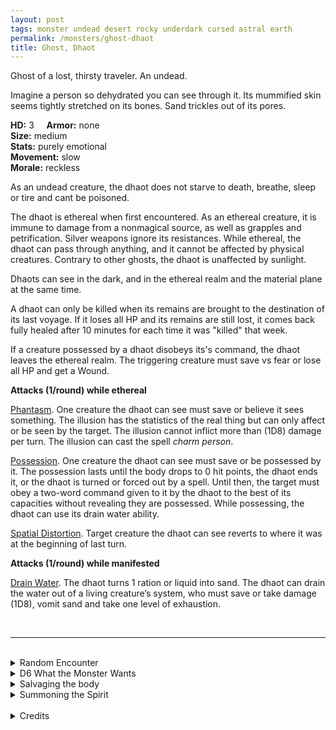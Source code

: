```yaml
---
layout: post
tags: monster undead desert rocky underdark cursed astral earth
permalink: /monsters/ghost-dhaot
title: Ghost, Dhaot
---
```


Ghost of a lost, thirsty traveler. An undead.

Imagine a person so dehydrated you can see through it. Its mummified skin seems tightly stretched on its bones. Sand trickles out of its pores.

**HD:** 3  &nbsp; &nbsp;  **Armor:** none <br>
**Size:** medium <br>
**Stats:** purely emotional <br>
**Movement:** slow <br>
**Morale:** reckless <br>

As an undead creature, the dhaot does not starve to death, breathe, sleep or tire and cant be poisoned. 

The dhaot is ethereal when first encountered. As an ethereal creature, it is immune to damage from a nonmagical source, as well as grapples and petrification. Silver weapons ignore its resistances. While ethereal, the dhaot can pass through anything, and it cannot be affected by physical creatures. Contrary to other ghosts, the dhaot is unaffected by sunlight.

Dhaots can see in the dark, and in the ethereal realm and the material plane at the same time. 

A dhaot can only be killed when its remains are brought to the destination of its last voyage. If it loses all HP and its remains are still lost, it comes back fully healed after 10 minutes for each time it was "killed" that week.

If a creature possessed by a dhaot disobeys its's command, the dhaot leaves the ethereal realm. The triggering creature must save vs fear or lose all HP and get a Wound.

**Attacks (1/round) while ethereal**

<ins>Phantasm</ins>. One creature the dhaot can see must save or believe it sees something. The illusion has the statistics of the real thing but can only affect or be seen by the target. The illusion cannot inflict more than (1D8) damage per turn. The illusion can cast the spell _charm person_.

<ins>Possession</ins>. One creature the dhaot can see must save or be possessed by it. The possession lasts until the body drops to 0 hit points, the dhaot ends it, or the dhaot is turned or forced out by a spell. Until then, the target must obey a two-word command given to it by the dhaot to the best of its capacities without revealing they are possessed. While possessing, the dhaot can use its drain water ability.

<ins>Spatial Distortion</ins>. Target creature the dhaot can see reverts to where it was at the beginning of last turn.

**Attacks (1/round) while manifested**

<ins>Drain Water</ins>. The dhaot turns 1 ration or liquid into sand. The dhaot can drain the water out of a living creature’s system, who must save or take damage (1D8), vomit sand and take one level of exhaustion.

<br>

---

<br> 

<details markdown="1">
<summary>Random Encounter</summary>

1. **Monster:** 1 dhaot
1. **Lair:**  A dried well. <br>	&nbsp; OR <br>	**Omen:** The wind stops, nature becomes silent.
1. **Spoor:** A mirage of water.
1. **Tracks:** A silhouette walking in the horizon.
1. **Trace:** An old, empty water-skin.
1. **Trace:** A saddled horse’s skeleton.
</details>

<details markdown="1">
<summary>D6 What the Monster Wants</summary>

1. To return to a loved one.
1. To deliver an important message.
1. To reach a sacred temple.
1. To reach an undiscovered archaeological site.
1. To reach the sea.
1. To be buried with its mount.  

</details>

<details markdown="1">
<summary>Salvaging the body</summary>

<span class="alchemy">**Dhaot Sand**. Used to transfer water to the land of the dead.</span>

<span class="alchemy">**Ectoplasma**. Physical emotional matter that forms a ghost. Can be eaten to speak with the dead. Hard to harvest.</span>

</details>

<details markdown="1">
<summary>Summoning the Spirit</summary>

If you know the spell [Occult Consultation](https://saltygoo.github.io/2020/11/13/occult-consultation/), you can alter it in such way for a minimum of 3 Spell Dices:

**Summon Dhaot** <br>
R: 60'  D: [dice] rounds <br>

You summon one dhaot, each round, it will attempt to drain water. If it cant, it will disappear.
</details>

<br>

<details markdown="1">
<summary>Credits</summary>
The dhaot is a creation of the Dark Sun setting. This version of the ot is greatly inspired by Dael Kingsmill [ghost design](https://www.youtube.com/watch?v=RlHom7zSWD0&ab_channel=MonarchsFactory) — SaltyGoo
</details>
